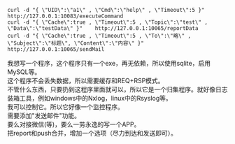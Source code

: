 ```
curl -d "{ \"UID\":\"a1\" , \"Cmd\":\"help\" , \"Timeout\":5 }"    http://127.0.0.1:10083/executeCommand
curl -d "{ \"Cache\":true , \"Timeout\":5 , \"Topic\":\"test\" , \"Data\":\"testData\" }"    http://127.0.0.1:10065/reportData
curl -d "{ \"Cache\":true , \"Timeout\":5 , \"To\":\"略\" , \"Subject\":\"标题\", \"Content\":\"内容\" }"    http://127.0.0.1:10065/sendMail
```
我想写一个程序，这个程序只有一个exe，再无依赖，所以使用sqlite，启用MySQL等。  
这个程序不会丢失数据，所以需要缓存和REQ+RSP模式。  
不管什么东西，只要扔到这程序里面就可以，所以它是一个归集程序。就好像日志装箱工具，例如windows中的Nxlog，linux中的Rsyslog等。  
我可以控制它。所以它好像一个监控程序。  
需要添加"发送邮件"功能。  
要么对接微信(等)，要么一劳永逸的写一个APP。  
把report和push合并，增加一个选项（尽力到达和发送即可）。  
